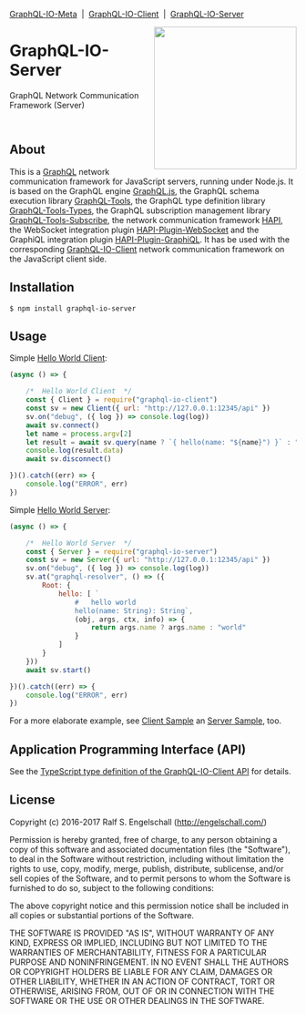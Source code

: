
[GraphQL-IO-Meta](https://github.com/rse/graphql-io) &nbsp;|&nbsp;
[GraphQL-IO-Client](https://github.com/rse/graphql-io-client) &nbsp;|&nbsp;
[GraphQL-IO-Server](https://github.com/rse/graphql-io-server)

<img src="https://rawgit.com/rse/graphql-io/master/graphql-io.svg" width="250" align="right" alt=""/>

GraphQL-IO-Server
=================

GraphQL Network Communication Framework (Server)

<p/>
<img src="https://nodei.co/npm/graphql-io-server.png?downloads=true&stars=true" alt=""/>

<p/>
<img src="https://david-dm.org/rse/graphql-io-server.png" alt=""/>

About
-----

This is a [GraphQL](http://graphql.org/) network communication framework for
JavaScript servers, running under Node.js.
It is based on the GraphQL engine [GraphQL.js](http://graphql.org/graphql-js/),
the GraphQL schema execution library [GraphQL-Tools](http://dev.apollodata.com/tools/graphql-tools/),
the GraphQL type definition library [GraphQL-Tools-Types](https://github.com/rse/graphql-tools-types),
the GraphQL subscription management library [GraphQL-Tools-Subscribe](https://github.com/rse/graphql-tools-subscribe),
the network communication framework [HAPI](https://hapijs.com),
the WebSocket integration plugin [HAPI-Plugin-WebSocket](https://github.com/rse/hapi-plugin-websocket)
and the GraphiQL integration plugin [HAPI-Plugin-GraphiQL](https://github.com/rse/hapi-plugin-graphiql).
It has be used with the corresponding [GraphQL-IO-Client](https://github.com/rse/graphql-io-client)
network communication framework on the JavaScript client side.

Installation
------------

```shell
$ npm install graphql-io-server
```

Usage
-----

Simple [Hello World Client](https://github.com/rse/graphql-io-client/blob/master/sample/hello.js):

```js
(async () => {

    /*  Hello World Client  */
    const { Client } = require("graphql-io-client")
    const sv = new Client({ url: "http://127.0.0.1:12345/api" })
    sv.on("debug", ({ log }) => console.log(log))
    await sv.connect()
    let name = process.argv[2]
    let result = await sv.query(name ? `{ hello(name: "${name}") }` : "{ hello }")
    console.log(result.data)
    await sv.disconnect()

})().catch((err) => {
    console.log("ERROR", err)
})
```

Simple [Hello World Server](https://github.com/rse/graphql-io-server/blob/master/sample/hello.js):

```js
(async () => {

    /*  Hello World Server  */
    const { Server } = require("graphql-io-server")
    const sv = new Server({ url: "http://127.0.0.1:12345/api" })
    sv.on("debug", ({ log }) => console.log(log))
    sv.at("graphql-resolver", () => ({
        Root: {
            hello: [ `
                #   hello world
                hello(name: String): String`,
                (obj, args, ctx, info) => {
                    return args.name ? args.name : "world"
                }
            ]
        }
    }))
    await sv.start()

})().catch((err) => {
    console.log("ERROR", err)
})
```

For a more elaborate example, see [Client Sample](https://github.com/rse/graphql-io-client/blob/master/sample/sample.js)
an [Server Sample](https://github.com/rse/graphql-io-server/blob/master/sample/sample.js), too.

Application Programming Interface (API)
---------------------------------------

See the [TypeScript type definition of the GraphQL-IO-Client API](src/graphql-io.d.ts) for details.

License
-------

Copyright (c) 2016-2017 Ralf S. Engelschall (http://engelschall.com/)

Permission is hereby granted, free of charge, to any person obtaining
a copy of this software and associated documentation files (the
"Software"), to deal in the Software without restriction, including
without limitation the rights to use, copy, modify, merge, publish,
distribute, sublicense, and/or sell copies of the Software, and to
permit persons to whom the Software is furnished to do so, subject to
the following conditions:

The above copyright notice and this permission notice shall be included
in all copies or substantial portions of the Software.

THE SOFTWARE IS PROVIDED "AS IS", WITHOUT WARRANTY OF ANY KIND,
EXPRESS OR IMPLIED, INCLUDING BUT NOT LIMITED TO THE WARRANTIES OF
MERCHANTABILITY, FITNESS FOR A PARTICULAR PURPOSE AND NONINFRINGEMENT.
IN NO EVENT SHALL THE AUTHORS OR COPYRIGHT HOLDERS BE LIABLE FOR ANY
CLAIM, DAMAGES OR OTHER LIABILITY, WHETHER IN AN ACTION OF CONTRACT,
TORT OR OTHERWISE, ARISING FROM, OUT OF OR IN CONNECTION WITH THE
SOFTWARE OR THE USE OR OTHER DEALINGS IN THE SOFTWARE.

